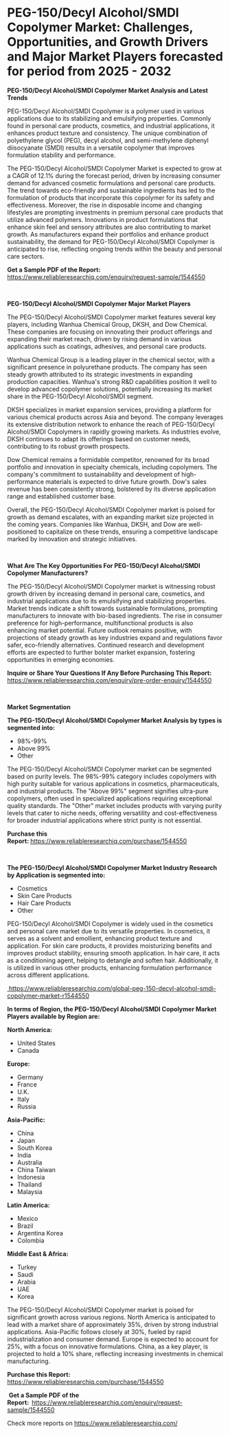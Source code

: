 <p><h1>PEG-150/Decyl Alcohol/SMDI Copolymer Market: Challenges, Opportunities, and Growth Drivers and Major Market Players forecasted for period from 2025 - 2032</h1></p><p><strong>PEG-150/Decyl Alcohol/SMDI Copolymer Market Analysis and Latest Trends</strong></p>
<p><p>PEG-150/Decyl Alcohol/SMDI Copolymer is a polymer used in various applications due to its stabilizing and emulsifying properties. Commonly found in personal care products, cosmetics, and industrial applications, it enhances product texture and consistency. The unique combination of polyethylene glycol (PEG), decyl alcohol, and semi-methylene diphenyl diisocyanate (SMDI) results in a versatile copolymer that improves formulation stability and performance.</p><p>The PEG-150/Decyl Alcohol/SMDI Copolymer Market is expected to grow at a CAGR of 12.1% during the forecast period, driven by increasing consumer demand for advanced cosmetic formulations and personal care products. The trend towards eco-friendly and sustainable ingredients has led to the formulation of products that incorporate this copolymer for its safety and effectiveness. Moreover, the rise in disposable income and changing lifestyles are prompting investments in premium personal care products that utilize advanced polymers. Innovations in product formulations that enhance skin feel and sensory attributes are also contributing to market growth. As manufacturers expand their portfolios and enhance product sustainability, the demand for PEG-150/Decyl Alcohol/SMDI Copolymer is anticipated to rise, reflecting ongoing trends within the beauty and personal care sectors.</p></p>
<p><strong>Get a Sample PDF of the Report:&nbsp;</strong> <a href="https://www.reliableresearchiq.com/enquiry/request-sample/1544550?utm_campaign=1170&utm_medium=2&utm_source=Github&utm_content=ia&utm_term=01022025&utm_id=peg-150decyl-alcoholsmdi-copolymer">https://www.reliableresearchiq.com/enquiry/request-sample/1544550</a></p>
<p>&nbsp;</p>
<p><strong>PEG-150/Decyl Alcohol/SMDI Copolymer Major Market Players</strong></p>
<p><p>The PEG-150/Decyl Alcohol/SMDI Copolymer market features several key players, including Wanhua Chemical Group, DKSH, and Dow Chemical. These companies are focusing on innovating their product offerings and expanding their market reach, driven by rising demand in various applications such as coatings, adhesives, and personal care products.</p><p>Wanhua Chemical Group is a leading player in the chemical sector, with a significant presence in polyurethane products. The company has seen steady growth attributed to its strategic investments in expanding production capacities. Wanhua's strong R&D capabilities position it well to develop advanced copolymer solutions, potentially increasing its market share in the PEG-150/Decyl Alcohol/SMDI segment.</p><p>DKSH specializes in market expansion services, providing a platform for various chemical products across Asia and beyond. The company leverages its extensive distribution network to enhance the reach of PEG-150/Decyl Alcohol/SMDI Copolymers in rapidly growing markets. As industries evolve, DKSH continues to adapt its offerings based on customer needs, contributing to its robust growth prospects.</p><p>Dow Chemical remains a formidable competitor, renowned for its broad portfolio and innovation in specialty chemicals, including copolymers. The company's commitment to sustainability and development of high-performance materials is expected to drive future growth. Dow's sales revenue has been consistently strong, bolstered by its diverse application range and established customer base.</p><p>Overall, the PEG-150/Decyl Alcohol/SMDI Copolymer market is poised for growth as demand escalates, with an expanding market size projected in the coming years. Companies like Wanhua, DKSH, and Dow are well-positioned to capitalize on these trends, ensuring a competitive landscape marked by innovation and strategic initiatives.</p></p>
<p>&nbsp;</p>
<p><strong>What Are The Key Opportunities For PEG-150/Decyl Alcohol/SMDI Copolymer Manufacturers?</strong></p>
<p><p>The PEG-150/Decyl Alcohol/SMDI Copolymer market is witnessing robust growth driven by increasing demand in personal care, cosmetics, and industrial applications due to its emulsifying and stabilizing properties. Market trends indicate a shift towards sustainable formulations, prompting manufacturers to innovate with bio-based ingredients. The rise in consumer preference for high-performance, multifunctional products is also enhancing market potential. Future outlook remains positive, with projections of steady growth as key industries expand and regulations favor safer, eco-friendly alternatives. Continued research and development efforts are expected to further bolster market expansion, fostering opportunities in emerging economies.</p></p>
<p><strong>Inquire or Share Your Questions If Any Before Purchasing This Report:</strong> <a href="https://www.reliableresearchiq.com/enquiry/pre-order-enquiry/1544550?utm_campaign=1170&utm_medium=2&utm_source=Github&utm_content=ia&utm_term=01022025&utm_id=peg-150decyl-alcoholsmdi-copolymer">https://www.reliableresearchiq.com/enquiry/pre-order-enquiry/1544550</a></p>
<p>&nbsp;</p>
<p><strong>Market Segmentation</strong></p>
<p><strong>The PEG-150/Decyl Alcohol/SMDI Copolymer Market Analysis by types is segmented into:</strong></p>
<p><ul><li>98%-99%</li><li>Above 99%</li><li>Other</li></ul></p>
<p><p>The PEG-150/Decyl Alcohol/SMDI Copolymer market can be segmented based on purity levels. The 98%-99% category includes copolymers with high purity suitable for various applications in cosmetics, pharmaceuticals, and industrial products. The "Above 99%" segment signifies ultra-pure copolymers, often used in specialized applications requiring exceptional quality standards. The "Other" market includes products with varying purity levels that cater to niche needs, offering versatility and cost-effectiveness for broader industrial applications where strict purity is not essential.</p></p>
<p><strong>Purchase this Report:&nbsp;</strong><a href="https://www.reliableresearchiq.com/purchase/1544550?utm_campaign=1170&utm_medium=2&utm_source=Github&utm_content=ia&utm_term=01022025&utm_id=peg-150decyl-alcoholsmdi-copolymer">https://www.reliableresearchiq.com/purchase/1544550</a></p>
<p>&nbsp;</p>
<p><strong>The PEG-150/Decyl Alcohol/SMDI Copolymer Market Industry Research by Application is segmented into:</strong></p>
<p><ul><li>Cosmetics</li><li>Skin Care Products</li><li>Hair Care Products</li><li>Other</li></ul></p>
<p><p>PEG-150/Decyl Alcohol/SMDI Copolymer is widely used in the cosmetics and personal care market due to its versatile properties. In cosmetics, it serves as a solvent and emollient, enhancing product texture and application. For skin care products, it provides moisturizing benefits and improves product stability, ensuring smooth application. In hair care, it acts as a conditioning agent, helping to detangle and soften hair. Additionally, it is utilized in various other products, enhancing formulation performance across different applications.</p></p>
<p><a href="https://www.reliableresearchiq.com/global-peg-150-decyl-alcohol-smdi-copolymer-market-r1544550?utm_campaign=1170&utm_medium=2&utm_source=Github&utm_content=ia&utm_term=01022025&utm_id=peg-150decyl-alcoholsmdi-copolymer">&nbsp;https://www.reliableresearchiq.com/global-peg-150-decyl-alcohol-smdi-copolymer-market-r1544550</a></p>
<p><strong>In terms of Region, the PEG-150/Decyl Alcohol/SMDI Copolymer Market Players available by Region are:</strong></p>
<p>
    <p> <strong> North America: </strong>
        <ul>
            <li>United States</li>
            <li>Canada</li>
        </ul>
        </p> 
    <p> <strong> Europe: </strong>
        <ul>
            <li>Germany</li>
            <li>France</li>
            <li>U.K.</li>
            <li>Italy</li>
            <li>Russia</li>
        </ul>
        </p> 
    <p> <strong> Asia-Pacific: </strong>
        <ul>
            <li>China</li>
            <li>Japan</li>
            <li>South Korea</li>
            <li>India</li>
            <li>Australia</li>
            <li>China Taiwan</li>
            <li>Indonesia</li>
            <li>Thailand</li>
            <li>Malaysia</li>
        </ul>
        </p> 
    <p> <strong> Latin America: </strong>
        <ul>
            <li>Mexico</li>
            <li>Brazil</li>
            <li>Argentina Korea</li>
            <li>Colombia</li>
        </ul>
        </p> 
    <p> <strong> Middle East & Africa: </strong>
        <ul>
            <li>Turkey</li>
            <li>Saudi</li>
            <li>Arabia</li>
            <li>UAE</li>
            <li>Korea</li>
        </ul>
    </p>
    </p>
<p><p>The PEG-150/Decyl Alcohol/SMDI Copolymer market is poised for significant growth across various regions. North America is anticipated to lead with a market share of approximately 35%, driven by strong industrial applications. Asia-Pacific follows closely at 30%, fueled by rapid industrialization and consumer demand. Europe is expected to account for 25%, with a focus on innovative formulations. China, as a key player, is projected to hold a 10% share, reflecting increasing investments in chemical manufacturing.</p></p>
<p><strong>Purchase this Report: </strong><a href="https://www.reliableresearchiq.com/purchase/1544550?utm_campaign=1170&utm_medium=2&utm_source=Github&utm_content=ia&utm_term=01022025&utm_id=peg-150decyl-alcoholsmdi-copolymer">https://www.reliableresearchiq.com/purchase/1544550</a></p>
<p>&nbsp;<strong>Get a Sample PDF of the Report:&nbsp;&nbsp;</strong><a href="https://www.reliableresearchiq.com/enquiry/request-sample/1544550?utm_campaign=1170&utm_medium=2&utm_source=Github&utm_content=ia&utm_term=01022025&utm_id=peg-150decyl-alcoholsmdi-copolymer">https://www.reliableresearchiq.com/enquiry/request-sample/1544550</a></p>
<p><strong></strong></p>
<p>Check more reports on <a href="https://www.reliableresearchiq.com/?utm_campaign=1170&utm_medium=2&utm_source=Github&utm_content=ia&utm_term=01022025&utm_id=peg-150decyl-alcoholsmdi-copolymer">https://www.reliableresearchiq.com/</a></p>